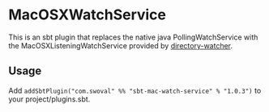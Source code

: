 MacOSXWatchService
===
This is an sbt plugin that replaces the native java PollingWatchService with the MacOSXListeningWatchService provided by [directory-watcher](https://github.com/gmethvin/directory-watcher).

Usage
---
Add `addSbtPlugin("com.swoval" %% "sbt-mac-watch-service" % "1.0.3")` to your project/plugins.sbt.
